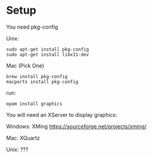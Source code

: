 # Setup

You need pkg-config

Unix:

```
sudo apt-get install pkg-config
sudo apt-get install libx11-dev
```

Mac (Pick One)
```
brew install pkg-config
macports install pkg-config
```

run:

```
opam install graphics
```

You will need an XServer to display graphics:

Windows:
XMing
https://sourceforge.net/projects/xming/

Mac:
XQuartz

Unix:
???
